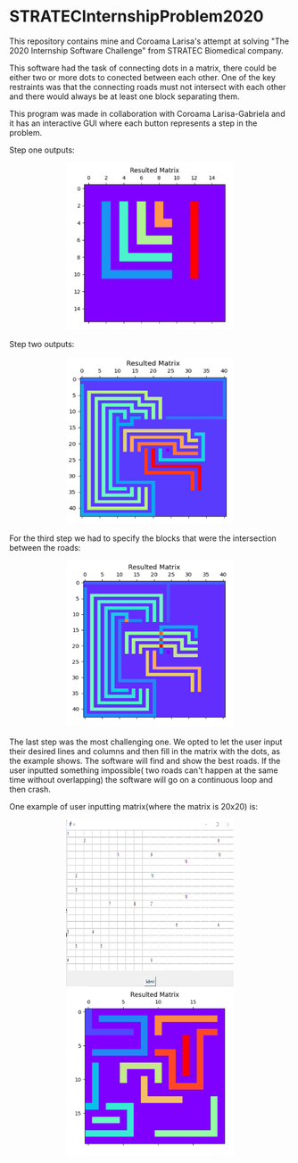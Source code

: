 # STRATECInternshipProblem2020

This repository contains mine and Coroama Larisa's attempt at solving "The 2020 Internship Software Challenge" from STRATEC Biomedical company. 

This software had the task of connecting dots in a matrix, there could be either two or more dots to conected between each other. One of the key restraints was that the connecting roads must not intersect with each other and there would always be at least one block separating them.

This program was made in collaboration with Coroama Larisa-Gabriela and it has an interactive GUI where each button represents a step in the problem. 

Step one outputs:
<p align="center">
<img src="https://github.com/CoroamaLarisa/STRATECInternshipProblem2020/blob/main/images_internship/step_one.png" width="300" height="300">
</p>


Step two outputs:

<p align="center">
<img src="https://github.com/CoroamaLarisa/STRATECInternshipProblem2020/blob/main/images_internship/step_two.png" width="300" height="300">
</p>


For the third step we had to specify the blocks that were the intersection between the roads:

<p align="center">
<img src="https://github.com/CoroamaLarisa/STRATECInternshipProblem2020/blob/main/images_internship/step_three.png" width="300" height="300">
</p>


The last step was the most challenging one. We opted to let the user input their desired lines and columns and then fill in the matrix with the dots, as the example shows. 
The software will find and show the best roads. If the user inputted something impossible( two roads can't happen at the same time without overlapping) the software will go on a continuous loop and then crash.

One example of user inputting matrix(where the matrix is 20x20) is:
<p align="center">
<img src="https://github.com/CoroamaLarisa/STRATECInternshipProblem2020/blob/main/images_internship/step_four.png" width="300" height="300">
  <img src="https://github.com/CoroamaLarisa/STRATECInternshipProblem2020/blob/main/images_internship/step_four_resulted.png" width="300" height="300">
</p>
